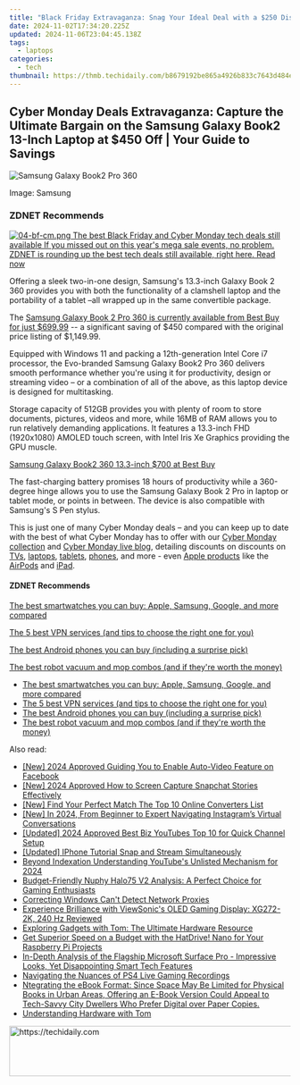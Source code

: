 ```yaml
---
title: "Black Friday Extravaganza: Snag Your Ideal Deal with a $250 Discounted Price on the Dell Inspiron 16 - The Ultimate All-In-One Laptop Tech Tips"
date: 2024-11-02T17:34:20.225Z
updated: 2024-11-06T23:04:45.138Z
tags:
  - laptops
categories:
  - tech
thumbnail: https://thmb.techidaily.com/b8679192be865a4926b833c7643d484e4a5289f4dc9b662f4833af51354f1cda.jpg
---
```


## Cyber Monday Deals Extravaganza: Capture the Ultimate Bargain on the Samsung Galaxy Book2 13-Inch Laptop at $450 Off | Your Guide to Savings

![Samsung Galaxy Book2 Pro 360](https://www.zdnet.com/a/img/resize/563399fee4bf153ce2b08e210197bf9a12cfe2ba/2022/11/28/f261c1b2-3658-4ef0-824a-ab0a7a45df71/samsung-galaxy-book2-360-13.jpg?auto=webp&width=1280)

Image: Samsung

### **ZDNET** Recommends

[![04-bf-cm.png](https://www.zdnet.com/a/img/resize/954e855aae296b0590d40ff6eba4167fd27f3d67/2022/11/29/2911e8eb-1a11-4aa3-8ff7-015c7e854046/04-bf-cm.png?auto=webp&fit=crop&frame=1&height=238.5&width=459) The best Black Friday and Cyber Monday tech deals still available If you missed out on this year's mega sale events, no problem. ZDNET is rounding up the best tech deals still available, right here.  Read now](https://www.zdnet.com/collection/cyber-monday/)

Offering a sleek two-in-one design, Samsung's 13.3-inch Galaxy Book 2 360 provides you with both the functionality of a clamshell laptop and the portability of a tablet –all wrapped up in the same convertible package.

The [Samsung Galaxy Book 2 Pro 360 is currently available from Best Buy for just $699.99](https://shop-links.co/link/?url=https%3A%2F%2Fwww.bestbuy.com%2Fsite%2Fsamsung-galaxy-book2-360-13-3-amoled-touch-screen-laptop-intel-12th-gen-core-i7-evo-platform-16gb-memory-512gb-ssd-graphite%2F6501594.p%3FskuId%3D6501594&publisher_slug=itechdaily19598&exclusive=1) \-- a significant saving of $450 compared with the original price listing of $1,149.99.

Equipped with Windows 11 and packing a 12th-generation Intel Core i7 processor, the Evo-branded Samsung Galaxy Book2 Pro 360 delivers smooth performance whether you're using it for productivity, design or streaming video – or a combination of all of the above, as this laptop device is designed for multitasking. 

Storage capacity of 512GB provides you with plenty of room to store documents, pictures, videos and more, while 16MB of RAM allows you to run relatively demanding applications. It features a 13.3-inch FHD (1920x1080) AMOLED touch screen, with Intel Iris Xe Graphics providing the GPU muscle.

[Samsung Galaxy Book2 360 13.3-inch $700 at Best Buy](https://shop-links.co/link/?url=https%3A%2F%2Fwww.bestbuy.com%2Fsite%2Fsamsung-galaxy-book2-360-13-3-amoled-touch-screen-laptop-intel-12th-gen-core-i7-evo-platform-16gb-memory-512gb-ssd-graphite%2F6501594.p%3FskuId%3D6501594&publisher_slug=itechdaily19598&exclusive=1)

The fast-charging battery promises 18 hours of productivity while a 360-degree hinge allows you to use the Samsung Galaxy Book 2 Pro in laptop or tablet mode, or points in between. The device is also compatible with Samsung's S Pen stylus. 

This is just one of many Cyber Monday deals – and you can keep up to date with the best of what Cyber Monday has to offer with our [Cyber Monday collection](https://www.zdnet.com/collection/cyber-monday/) and [Cyber Monday live blog](https://www.zdnet.com/article/black-friday-deals-live-blog-november-23-2022/), detailing discounts on discounts on [TVs](https://www.zdnet.com/home-and-office/home-entertainment/early-black-friday-tv-deals-november-22-2022/), [laptops](https://www.zdnet.com/article/early-black-friday-laptop-deals-november-22-2022/), [tablets](https://www.zdnet.com/article/early-black-friday-tablet-deals-november-22-2022/), [phones](https://www.zdnet.com/article/early-black-friday-smartphone-deals-november-22-2022/), and more - even [Apple products](https://www.zdnet.com/article/early-apple-black-friday-deals-november-22-2022/) like the [AirPods](https://www.zdnet.com/article/early-airpods-black-friday-deals-november-22-2022/) and [iPad](https://www.zdnet.com/article/early-ipad-black-friday-deals-november-22-2022/?kdjd).

#### **ZDNET** Recommends

[The best smartwatches you can buy: Apple, Samsung, Google, and more compared](https://www.zdnet.com/article/best-smartwatch/ "The best smartwatches you can buy: Apple, Samsung, Google, and more compared")

[The 5 best VPN services (and tips to choose the right one for you)](https://www.zdnet.com/article/best-vpn/ "The 5 best VPN services (and tips to choose the right one for you)")

[The best Android phones you can buy (including a surprise pick)](https://www.zdnet.com/article/best-android-phone/ "The best Android phones you can buy (including a surprise pick)")

[The best robot vacuum and mop combos (and if they're worth the money)](https://www.zdnet.com/article/best-robot-vacuum-mop/ "The best robot vacuum and mop combos (and if they're worth the money)")

* [The best smartwatches you can buy: Apple, Samsung, Google, and more compared](https://www.zdnet.com/article/best-smartwatch/ "The best smartwatches you can buy: Apple, Samsung, Google, and more compared")
* [The 5 best VPN services (and tips to choose the right one for you)](https://www.zdnet.com/article/best-vpn/ "The 5 best VPN services (and tips to choose the right one for you)")
* [The best Android phones you can buy (including a surprise pick)](https://www.zdnet.com/article/best-android-phone/ "The best Android phones you can buy (including a surprise pick)")
* [The best robot vacuum and mop combos (and if they're worth the money)](https://www.zdnet.com/article/best-robot-vacuum-mop/ "The best robot vacuum and mop combos (and if they're worth the money)")

<ins class="adsbygoogle"
     style="display:block"
     data-ad-format="autorelaxed"
     data-ad-client="ca-pub-7571918770474297"
     data-ad-slot="1223367746"></ins>

<ins class="adsbygoogle"
     style="display:block"
     data-ad-client="ca-pub-7571918770474297"
     data-ad-slot="8358498916"
     data-ad-format="auto"
     data-full-width-responsive="true"></ins>

<span class="atpl-alsoreadstyle">Also read:</span>
<div><ul>
<li><a href="https://facebook-video-content.techidaily.com/new-2024-approved-guiding-you-to-enable-auto-video-feature-on-facebook/"><u>[New] 2024 Approved Guiding You to Enable Auto-Video Feature on Facebook</u></a></li>
<li><a href="https://snapchat-videos.techidaily.com/new-2024-approved-how-to-screen-capture-snapchat-stories-effectively/"><u>[New] 2024 Approved How to Screen Capture Snapchat Stories Effectively</u></a></li>
<li><a href="https://some-knowledge.techidaily.com/new-find-your-perfect-match-the-top-10-online-converters-list/"><u>[New] Find Your Perfect Match The Top 10 Online Converters List</u></a></li>
<li><a href="https://instagram-video-files.techidaily.com/new-in-2024-from-beginner-to-expert-navigating-instagrams-virtual-conversations/"><u>[New] In 2024, From Beginner to Expert Navigating Instagram’s Virtual Conversations</u></a></li>
<li><a href="https://youtube-blog.techidaily.com/ed-2024-approved-best-biz-youtubes-top-10-for-quick-channel-setup/"><u>[Updated] 2024 Approved Best Biz YouTubes Top 10 for Quick Channel Setup</u></a></li>
<li><a href="https://extra-support.techidaily.com/updated-iphone-tutorial-snap-and-stream-simultaneously/"><u>[Updated] IPhone Tutorial Snap and Stream Simultaneously</u></a></li>
<li><a href="https://youtube-clips.techidaily.com/beyond-indexation-understanding-youtubes-unlisted-mechanism-for-2024/"><u>Beyond Indexation Understanding YouTube's Unlisted Mechanism for 2024</u></a></li>
<li><a href="https://hardware-reviews.techidaily.com/budget-friendly-nuphy-halo75-v2-analysis-a-perfect-choice-for-gaming-enthusiasts/"><u>Budget-Friendly Nuphy Halo75 V2 Analysis: A Perfect Choice for Gaming Enthusiasts</u></a></li>
<li><a href="https://win11-tips.techidaily.com/correcting-windows-cant-detect-network-proxies/"><u>Correcting Windows Can't Detect Network Proxies</u></a></li>
<li><a href="https://hardware-reviews.techidaily.com/experience-brilliance-with-viewsonics-oled-gaming-display-xg272-2k-240-hz-reviewed/"><u>Experience Brilliance with ViewSonic's OLED Gaming Display: XG272-2K, 240 Hz Reviewed</u></a></li>
<li><a href="https://hardware-reviews.techidaily.com/exploring-gadgets-with-tom-the-ultimate-hardware-resource/"><u>Exploring Gadgets with Tom: The Ultimate Hardware Resource</u></a></li>
<li><a href="https://hardware-reviews.techidaily.com/get-superior-speed-on-a-budget-with-the-hatdrive-nano-for-your-raspberry-pi-projects/"><u>Get Superior Speed on a Budget with the HatDrive! Nano for Your Raspberry Pi Projects</u></a></li>
<li><a href="https://hardware-reviews.techidaily.com/in-depth-analysis-of-the-flagship-microsoft-surface-pro-impressive-looks-yet-disappointing-smart-tech-features/"><u>In-Depth Analysis of the Flagship Microsoft Surface Pro - Impressive Looks, Yet Disappointing Smart Tech Features</u></a></li>
<li><a href="https://screen-capture.techidaily.com/navigating-the-nuances-of-ps4-live-gaming-recordings/"><u>Navigating the Nuances of PS4 Live Gaming Recordings</u></a></li>
<li><a href="https://hardware-reviews.techidaily.com/ntegrating-the-ebook-format-since-space-may-be-limited-for-physical-books-in-urban-areas-offering-an-e-book-version-could-appeal-to-tech-savvy-city-dwellers23/"><u>Ntegrating the eBook Format: Since Space May Be Limited for Physical Books in Urban Areas, Offering an E-Book Version Could Appeal to Tech-Savvy City Dwellers Who Prefer Digital over Paper Copies.</u></a></li>
<li><a href="https://hardware-reviews.techidaily.com/understanding-hardware-with-tom/"><u>Understanding Hardware with Tom</u></a></li>
</ul></div>

<!-- affiliate ads begin -->
<a href="https://aligracehair.sjv.io/c/5597632/1880931/19272" target="_top" id="1880931">
  <img src="//a.impactradius-go.com/display-ad/19272-1880931" border="0" alt="https://techidaily.com" width="728" height="90"/>
</a>
<img height="0" width="0" src="https://aligracehair.sjv.io/i/5597632/1880931/19272" style="position:absolute;visibility:hidden;" border="0" />
<!-- affiliate ads end -->

